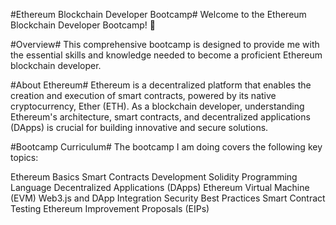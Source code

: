 #Ethereum Blockchain Developer Bootcamp#
Welcome to the Ethereum Blockchain Developer Bootcamp! 🚀

#Overview#
This comprehensive bootcamp is designed to provide me with the essential skills and knowledge needed to become a proficient Ethereum blockchain developer.

#About Ethereum#
Ethereum is a decentralized platform that enables the creation and execution of smart contracts, powered by its native cryptocurrency, Ether (ETH). As a blockchain developer, understanding Ethereum's architecture, smart contracts, and decentralized applications (DApps) is crucial for building innovative and secure solutions.

#Bootcamp Curriculum#
The bootcamp I am doing covers the following key topics:

Ethereum Basics
Smart Contracts Development
Solidity Programming Language
Decentralized Applications (DApps)
Ethereum Virtual Machine (EVM)
Web3.js and DApp Integration
Security Best Practices
Smart Contract Testing
Ethereum Improvement Proposals (EIPs)
